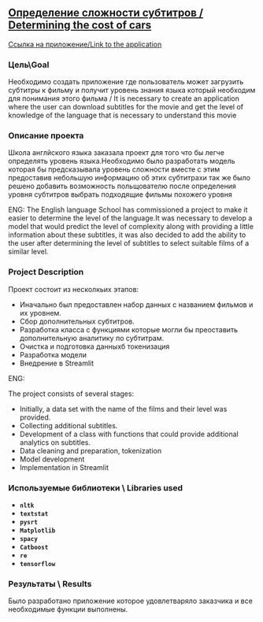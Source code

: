 ## [Определение сложности субтитров / Determining the cost of cars](https://github.com/Zeroflip64/Subtitles/blob/main/%D0%9C%D0%B0%D1%81%D1%82%D0%B5%D1%80%D1%81%D0%BA%D0%B0%D1%8F_2.ipynb)

[Ссылка на приложение/Link to the application](https://zeroflip64-subtitles-streamlit-sub-n9wsxl.streamlit.app/)

### Цель\Goal
Необходимо создать приложение где пользователь может загрузить субтитры к фильму  и получит уровень знания языка который необходим для понимания этого фильма  / It is necessary to create an application where the user can download subtitles for the movie and get the level of knowledge of the language that is necessary to understand this movie


### Описание проекта
Школа англйского языка заказала проект для того что бы легче определять уровень языка.Необходимо было разработать модель которая бы предсказывала уровень сложности вместе с этим предоставив небольшую информацию об этих субтитрахи так же было решено добавить возможность польщователю после определения уровня субтитров выбрать подходящие фильмы похожего уровня

ENG:
The English language School has commissioned a project to make it easier to determine the level of the language.It was necessary to develop a model that would predict the level of complexity along with providing a little information about these subtitles, it was also decided to add the ability to the user after determining the level of subtitles to select suitable films of a similar level.

### Project Description
Проект состоит из несколкьих этапов:
* Иначально был предоставлен набор данных с названием фильмов и их уровнем.
* Сбор дополнительных субтитров.
* Разработка класса с функциями которые могли бы преоставить дополнительную аналитику по субтитрам.
* Очистка и подготовка данныхб токенизация
* Разработка модели
* Внедрение в Streamlit

ENG: 

The project consists of several stages:
* Initially, a data set with the name of the films and their level was provided.
* Collecting additional subtitles.
* Development of a class with functions that could provide additional analytics on subtitles.
* Data cleaning and preparation, tokenization
* Model development
* Implementation in Streamlit

### Используемые библиотеки \ Libraries used
- **`nltk`**
- **`textstat`**
- **`pysrt`**
- **`Matplotlib`**
- **`spacy`**
- **`Catboost`**
- **`re`**
- **`tensorflow`**
### Результаты \ Results
Было разработано приложение которое удовлетваряло заказчика и все необходимые функции выполнены. 
